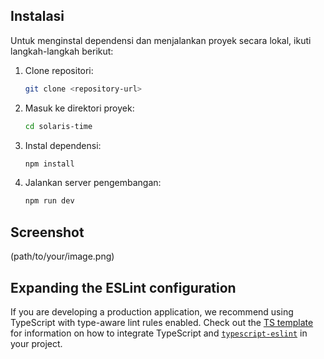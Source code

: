 ## Instalasi

Untuk menginstal dependensi dan menjalankan proyek secara lokal, ikuti langkah-langkah berikut:

1. Clone repositori:
   ```bash
   git clone <repository-url>
   ```

2. Masuk ke direktori proyek:
   ```bash
   cd solaris-time
   ```

3. Instal dependensi:
   ```bash
   npm install
   ```

4. Jalankan server pengembangan:
   ```bash
   npm run dev
   ```

## Screenshot

(path/to/your/image.png)

## Expanding the ESLint configuration

If you are developing a production application, we recommend using TypeScript with type-aware lint rules enabled. Check out the [TS template](https://github.com/vitejs/vite/tree/main/packages/create-vite/template-react-ts) for information on how to integrate TypeScript and [`typescript-eslint`](https://typescript-eslint.io) in your project.
